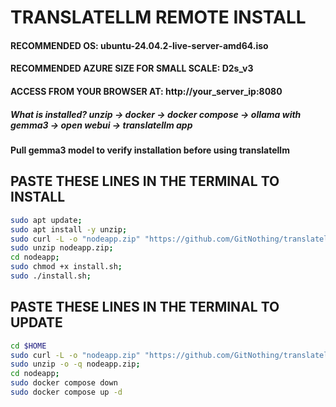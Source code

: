 # TRANSLATELLM REMOTE INSTALL
#### RECOMMENDED OS: ubuntu-24.04.2-live-server-amd64.iso
#### RECOMMENDED AZURE SIZE FOR SMALL SCALE: D2s_v3 
#### ACCESS FROM YOUR BROWSER AT: http://your_server_ip:8080
##### What is installed? unzip -> docker -> docker compose -> ollama with gemma3 -> open webui -> translatellm app
#### Pull gemma3 model to verify installation before using translatellm

## PASTE THESE LINES IN THE TERMINAL TO INSTALL
```bash
sudo apt update;
sudo apt install -y unzip;
sudo curl -L -o "nodeapp.zip" "https://github.com/GitNothing/translatellm/raw/refs/heads/main/nodeapp.zip";
sudo unzip nodeapp.zip;
cd nodeapp;
sudo chmod +x install.sh;
sudo ./install.sh;
```

## PASTE THESE LINES IN THE TERMINAL TO UPDATE
```bash
cd $HOME
sudo curl -L -o "nodeapp.zip" "https://github.com/GitNothing/translatellm/raw/refs/heads/main/nodeapp.zip";
sudo unzip -o -q nodeapp.zip;
cd nodeapp;
sudo docker compose down
sudo docker compose up -d
```
